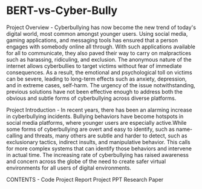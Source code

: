 # BERT-vs-Cyber-Bully

Project Overview - 
Cyberbullying has now become the new trend of today's digital world, most common amongst younger users. Using social media, gaming applications, and messaging tools has ensured that a person engages with somebody online all through. With such applications available for all to communicate, they also paved their way to carry on malpractices such as harassing, ridiculing, and exclusion. The anonymous nature of the internet allows cyberbullies to target victims without fear of immediate consequences. As a result, the emotional and psychological toll on victims can be severe, leading to long-term effects such as anxiety, depression, and in extreme cases, self-harm. The urgency of the issue notwithstanding, previous solutions have not been effective enough to address both the obvious and subtle forms of cyberbullying across diverse platforms.

Project Introduction - 
In recent years, there has been an alarming increase in cyberbullying incidents. Bullying behaviors have become hotspots in social media platforms, where younger users are especially active.While some forms of cyberbullying are overt and easy to identify, such as name-calling and threats, many others are subtle and harder to detect, such as exclusionary tactics, indirect insults, and manipulative behavior. This calls for more complex systems that can identify those behaviors and intervene in actual time. The increasing rate of cyberbullying has raised awareness and concern across the globe of the need to create safer virtual environments for all users of digital environments.

CONTENTS - 
Code
Project Report
Project PPT
Research Paper
